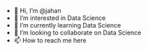 - 👋 Hi, I’m @jahan
- 👀 I’m interested in Data Science
- 🌱 I’m currently learning Data Science
- 💞️ I’m looking to collaborate on Data Science
- 📫 How to reach me here

<!---
jahanusa/jahanusa is a ✨ special ✨ repository because its `README.md` (this file) appears on your GitHub profile.
You can click the Preview link to take a look at your changes.
--->
